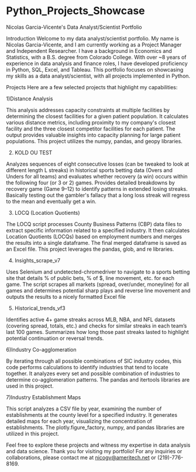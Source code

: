 # Python_Projects_Showcase
Nicolas Garcia-Vicente's Data Analyst/Scientist Portfolio

Introduction
Welcome to my data analyst/scientist portfolio. My name is Nicolas Garcia-Vicente, and I am currently working as a Project Manager and Independent Researcher. I have a background in Economics and Statistics, with a B.S. degree from Colorado College. With over ~8 years of experience in data analysis and finance roles, I have developed proficiency in Python, SQL, Excel, and Tableau. This portfolio focuses on showcasing my skills as a data analyst/scientist, with all projects implemented in Python.

Projects
Here are a few selected projects that highlight my capabilities:

1)Distance Analysis

This analysis addresses capacity constraints at multiple facilities by determining the closest facilities for a given patient population. It calculates various distance metrics, including proximity to my company's closest facility and the three closest competitor facilities for each patient. The output provides valuable insights into capacity planning for large patient populations. This project utilizes the numpy, pandas, and geopy libraries.

2) KOLD OU TEST

Analyzes sequences of eight consecutive losses (can be tweaked to look at different length L streaks) in historical sports betting data (Overs and Unders for all teams) and evaluates whether recovery (a win) occurs within the following four (or 3 or 2) games. Provides detailed breakdowns by recovery game (Game 9–12) to identify patterns in extended losing streaks. Basically testing out the gambler's fallacy that a long loss streak will regress to the mean and eventually get a win.

3) LOCQ (Location Quotients)

The LOCQ script processes County Business Patterns (CBP) data files to extract specific information related to a specified industry. It then calculates Location Quotients (LOCQs) based on employment numbers and merges the results into a single dataframe. The final merged dataframe is saved as an Excel file. This project leverages the pandas, glob, and re libraries.

4) Insights_scrape_v7

Uses Selenium and undetected-chromedriver to navigate to a sports betting site that details % of public bets, % of $, line movement, etc. for each game. The script scrapes all markets (spread, over/under, moneyline) for all games and determines potential sharp plays and reverse line movement and outputs the results to a nicely formatted Excel file

5) Historical_trends_vf3

Identifies active 4+ game streaks across MLB, NBA, and NFL datasets (covering spread, totals, etc.) and checks for similar streaks in each team’s last 100 games. Summarizes how long those past streaks lasted to highlight potential continuation or reversal trends.

6)Industry Co-agglomeration

By iterating through all possible combinations of SIC industry codes, this code performs calculations to identify industries that tend to locate together. It analyzes every set and possible combination of industries to determine co-agglomeration patterns. The pandas and itertools libraries are used in this project.

7)Industry Establishment Maps

This script analyzes a CSV file by year, examining the number of establishments at the county level for a specified industry. It generates detailed maps for each year, visualizing the concentration of establishments. The plotly.figure_factory, numpy, and pandas libraries are utilized in this project.

Feel free to explore these projects and witness my expertise in data analysis and data science.
Thank you for visiting my portfolio! For any inquiries or collaborations, please contact me at nicogv@ameritech.net or (219)-776-8169.

